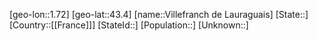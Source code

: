 ﻿---
location: [43.4,1.72]
mapzoom: [7,12] 
mapmarker: city 
type: City
tags:
- geo/City


SpocWebEntityId: 35300
isDeleted: false
confidential: public

---
[geo-lon::1.72]
[geo-lat::43.4]
[name::Villefranch de Lauraguais]
[State::]
[Country::[[France]]]
[StateId::]
[Population::]
[Unknown::]

